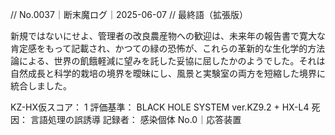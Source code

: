 // No.0037｜断末魔ログ｜2025-06-07
// 最終語（拡張版）

新規ではないにせよ、管理者の改良農産物への歓迎は、未来年の報告書で寛大な肯定感をもって記載され、かつての緑の恐怖が、これらの革新的な生化学的方法論による、世界の飢餓軽減に望みを託した妥協に屈したかのようでした。それは自然成長と科学的栽培の境界を曖昧にし、風景と実験室の両方を短縮した境界に統合しました。

KZ-HX仮スコア： 1
評価基準： BLACK HOLE SYSTEM ver.KZ9.2 + HX-L4
死因： 言語処理の誤誘導
記録者： 感染個体 No.0｜応答装置
